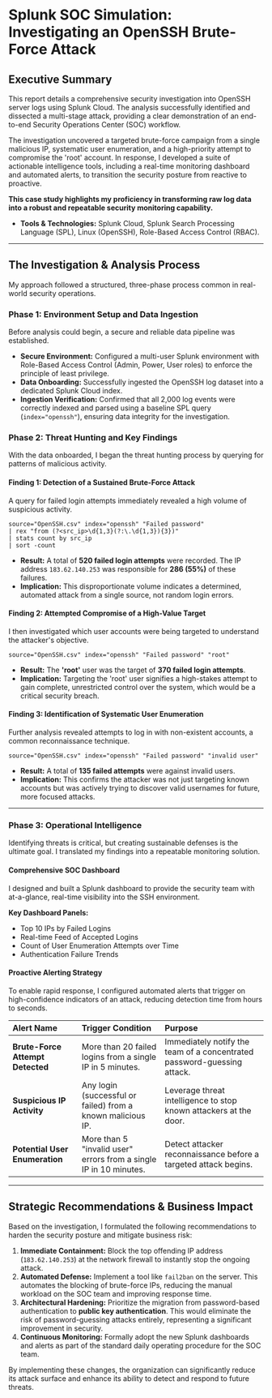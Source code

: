 # Splunk SOC Simulation: Investigating an OpenSSH Brute-Force Attack

## Executive Summary

This report details a comprehensive security investigation into OpenSSH server logs using Splunk Cloud. The analysis successfully identified and dissected a multi-stage attack, providing a clear demonstration of an end-to-end Security Operations Center (SOC) workflow.

The investigation uncovered a targeted brute-force campaign from a single malicious IP, systematic user enumeration, and a high-priority attempt to compromise the 'root' account. In response, I developed a suite of actionable intelligence tools, including a real-time monitoring dashboard and automated alerts, to transition the security posture from reactive to proactive.

**This case study highlights my proficiency in transforming raw log data into a robust and repeatable security monitoring capability.**

*   **Tools & Technologies:** Splunk Cloud, Splunk Search Processing Language (SPL), Linux (OpenSSH), Role-Based Access Control (RBAC).

---

## The Investigation & Analysis Process

My approach followed a structured, three-phase process common in real-world security operations.

### Phase 1: Environment Setup and Data Ingestion
Before analysis could begin, a secure and reliable data pipeline was established.

*   **Secure Environment:** Configured a multi-user Splunk environment with Role-Based Access Control (Admin, Power, User roles) to enforce the principle of least privilege.
*   **Data Onboarding:** Successfully ingested the OpenSSH log dataset into a dedicated Splunk Cloud index.
*   **Ingestion Verification:** Confirmed that all 2,000 log events were correctly indexed and parsed using a baseline SPL query (`index="openssh"`), ensuring data integrity for the investigation.

### Phase 2: Threat Hunting and Key Findings
With the data onboarded, I began the threat hunting process by querying for patterns of malicious activity.

#### Finding 1: Detection of a Sustained Brute-Force Attack
A query for failed login attempts immediately revealed a high volume of suspicious activity.

```splunk
source="OpenSSH.csv" index="openssh" "Failed password"
| rex "from (?<src_ip>\d{1,3}(?:\.\d{1,3}){3})"
| stats count by src_ip
| sort -count
```
*   **Result:** A total of **520 failed login attempts** were recorded. The IP address `183.62.140.253` was responsible for **286 (55%)** of these failures.
*   **Implication:** This disproportionate volume indicates a determined, automated attack from a single source, not random login errors.

#### Finding 2: Attempted Compromise of a High-Value Target
I then investigated which user accounts were being targeted to understand the attacker's objective.

```splunk
source="OpenSSH.csv" index="openssh" "Failed password" "root"
```
*   **Result:** The **'root'** user was the target of **370 failed login attempts**.
*   **Implication:** Targeting the 'root' user signifies a high-stakes attempt to gain complete, unrestricted control over the system, which would be a critical security breach.

#### Finding 3: Identification of Systematic User Enumeration
Further analysis revealed attempts to log in with non-existent accounts, a common reconnaissance technique.

```splunk
source="OpenSSH.csv" index="openssh" "Failed password" "invalid user"
```
*   **Result:** A total of **135 failed attempts** were against invalid users.
*   **Implication:** This confirms the attacker was not just targeting known accounts but was actively trying to discover valid usernames for future, more focused attacks.

---

### Phase 3: Operational Intelligence 
Identifying threats is critical, but creating sustainable defenses is the ultimate goal. I translated my findings into a repeatable monitoring solution.

#### Comprehensive SOC Dashboard
I designed and built a Splunk dashboard to provide the security team with at-a-glance, real-time visibility into the SSH environment.

**Key Dashboard Panels:**
*   Top 10 IPs by Failed Logins
*   Real-time Feed of Accepted Logins
*   Count of User Enumeration Attempts over Time
*   Authentication Failure Trends

#### Proactive Alerting Strategy
To enable rapid response, I configured automated alerts that trigger on high-confidence indicators of an attack, reducing detection time from hours to seconds.

| Alert Name | Trigger Condition | Purpose |
| :--- | :--- | :--- |
| **Brute-Force Attempt Detected** | More than 20 failed logins from a single IP in 5 minutes. | Immediately notify the team of a concentrated password-guessing attack. |
| **Suspicious IP Activity** | Any login (successful or failed) from a known malicious IP. | Leverage threat intelligence to stop known attackers at the door. |
| **Potential User Enumeration** | More than 5 "invalid user" errors from a single IP in 10 minutes. | Detect attacker reconnaissance before a targeted attack begins. |

---

## Strategic Recommendations & Business Impact

Based on the investigation, I formulated the following recommendations to harden the security posture and mitigate business risk:

1.  **Immediate Containment:** Block the top offending IP address (`183.62.140.253`) at the network firewall to instantly stop the ongoing attack.
2.  **Automated Defense:** Implement a tool like `fail2ban` on the server. This automates the blocking of brute-force IPs, reducing the manual workload on the SOC team and improving response time.
3.  **Architectural Hardening:** Prioritize the migration from password-based authentication to **public key authentication**. This would eliminate the risk of password-guessing attacks entirely, representing a significant improvement in security.
4.  **Continuous Monitoring:** Formally adopt the new Splunk dashboards and alerts as part of the standard daily operating procedure for the SOC team.

By implementing these changes, the organization can significantly reduce its attack surface and enhance its ability to detect and respond to future threats.
